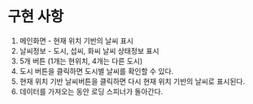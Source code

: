 # 구현 사항

1. 메인화면 - 현재 위치 기반의 날씨 표시
2. 날씨정보 - 도시, 섭씨, 화씨 날씨 상태정보 표시
3. 5개 버튼 (1개는 현위치, 4개는 다른 도시)
4. 도시 버튼을 클릭하면 도시별 날씨를 확인할 수 있다.
5. 현재 위치 기반 날씨버튼을 클릭하면 다시 현재 위치 기반의 날씨로 표시된다.
6. 데이터를 가져오는 동안 로딩 스피너가 돌아간다.
